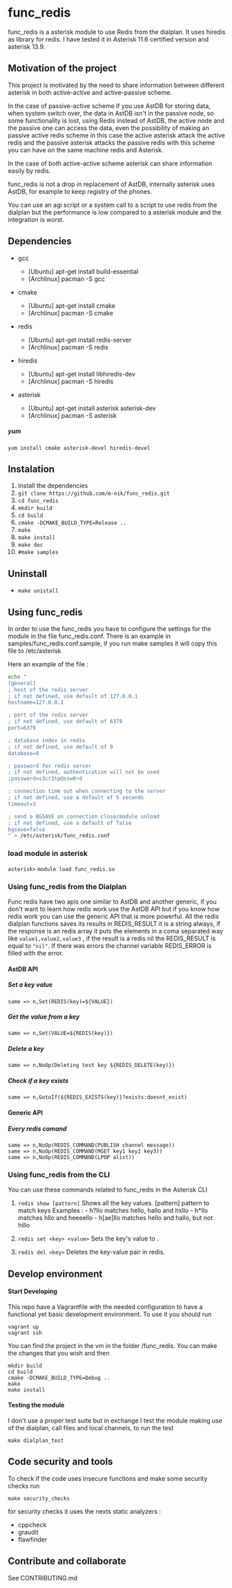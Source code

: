 # func_redis

func_redis is a asterisk module to use Redis from the dialplan.
It uses hiredis as library for redis.
I have tested it in Asterisk 11.6 certified version and asterisk 13.9.

## Motivation of the project

This project is motivated by the need to share information between different
asterisk in both active-active and active-passive scheme.

In the case of passive-active scheme if you use AstDB for storing data, 
when system switch over, the data in AstDB isn't in the passive node,
so some functionality is lost, using Redis instead of AstDB, the active
node and the passive one can access the data, even the possibility of 
making an passive active redis scheme in this case the active asterisk 
attack the active redis and the passive asterisk attacks the passive 
redis with this scheme you can have on the same machine redis and Asterisk.

In the case of both active-active scheme asterisk can share information easily by redis.

func_redis is not a drop in replacement of AstDB, internally asterisk uses AstDB,
for example to keep registry of the phones.

You can use an agi script or a system call to a script to use redis from the dialplan
but the performance is low compared to a asterisk module and the integration is worst.

## Dependencies
- gcc
    - [Ubuntu] apt-get install build-essential
    - [Archlinux] pacman -S gcc
    
- cmake
    - [Ubuntu] apt-get install cmake
    - [Archlinux] pacman -S cmake
    
- redis
     - [Ubuntu] apt-get install redis-server
     - [Archlinux] pacman -S redis

- hiredis
    - [Ubuntu] apt-get install libhiredis-dev
    - [Archlinux] pacman -S hiredis
    
- asterisk
    - [Ubuntu] apt-get install asterisk asterisk-dev
    - [Archlinux] pacman -S asterisk

##### yum
```yum install cmake asterisk-devel hiredis-devel  ```

## Instalation
1. Install the dependencies
2. ```git clone https://github.com/m-nik/func_redis.git```
3. ```cd func_redis```
4. ```mkdir build```
5. ```cd build```
6. ```cmake -DCMAKE_BUILD_TYPE=Release ..```
7. ```make```
8. ```make install```
9. ```make doc```
10. ```#make samples```


## Uninstall 
- ```make unistall```

## Using func_redis

In order to use the func_redis you have to configure the settings for the module 
in the file func_redis.conf. There is an example in samples/func_redis.conf.sample, if you 
run make samples it will copy this file to /etc/asterisk

Here an example of the file :

```sh
echo "
[general]
; host of the redis server
; if not defined, use default of 127.0.0.1
hostname=127.0.0.1

; port of the redis server
; if not defined, use default of 6379
port=6379

; database index in redis
; if not defined, use default of 0
database=0

; password for redis server
; if not defined, authentication will not be used
;password=s3cr3tp@ssw0rd

; connection time out when connecting to the server
; if not defined, use a default of 5 seconds
timeout=3

; send a BGSAVE on connection close/module unload
; if not defined, use a default of false
bgsave=false
" > /etc/asterisk/func_redis.conf
```

### load module in asterisk
`asterisk>` ```module load func_redis.so``` 


### Using func_redis from the Dialplan
Func redis have two apis one similar to AstDB and another generic, if you don't want to
learn how redis work use the AstDB API but if you know how redis work you can use the generic API
that is more powerful. All the redis dialplan functions saves its results in REDIS_RESULT it is a string always,
if the response is an redis array it puts the elements in a coma separated way like `value1,value2,value3` ,
if the result is a redis nil the REDIS_RESULT is equal to `"nil"`. If there was errors the channel variable 
REDIS_ERROR is filled with the error.

#### AstDB API
##### Set a key value
```same => n,Set(REDIS(key)=${VALUE})```

##### Get the value from a key
```same => n,Set(VALUE=${REDIS(key)})```

##### Delete a key
```same => n,NoOp(Deleting test key ${REDIS_DELETE(key)})```

##### Check if a key exists
```same => n,GotoIf(${REDIS_EXISTS(key)}?exists:doesnt_exist)```

#### Generic API 
##### Every redis comand
```
same => n,NoOp(REDIS_COMMAND(PUBLISH channel message))
same => n,NoOp(REDIS_COMMAND(MGET key1 key2 key3))
same => n,NoOp(REDIS_COMMAND(LPOP alist))
```

### Using func_redis from the CLI

You can use these commands related to func_redis in the Asterisk CLI 

1. ```redis show [pattern]```
    Shows all the key values.
    [pattern] pattern to match keys
    Examples :
        - h?llo matches hello, hallo and hxllo
        - h*llo matches hllo and heeeello
        - h[ae]llo matches hello and hallo, but not hillo
    
2. ```redis set <key> <value>```
    Sets the key's <key> value to <value>.
    
3. ```redis del <key>```
    Deletes the key-value pair in redis.

## Develop environment

#### Start Developing
 
This repo have a Vagrantfile with the needed configuration to have a functional yet basic development environment.
To use it you should run
 
```
vagrant up
vagrant ssh
```
 
You can find the project in the vm in the folder /func_redis. 
You can make the changes that you wish and then 
 
```
mkdir build
cd build
cmake -DCMAKE_BUILD_TYPE=Debug ..
make
make install
```
 
#### Testing the module
 
I don't use a proper test suite but in exchange I test the module making use of the dialplan,
call files and local channels, to run the test

```make dialplan_test```

## Code security and tools

To check if the code uses insecure functions and make some security checks run

```make security_checks```

for security checks it uses the nexts static analyzers :

- cppcheck
- graudit
- flawfinder

 
## Contribute and collaborate

See CONTRIBUTING.md

